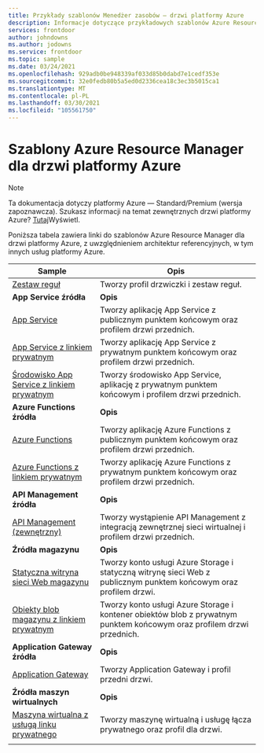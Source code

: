```yaml
---
title: Przykłady szablonów Menedżer zasobów — drzwi platformy Azure
description: Informacje dotyczące przykładowych szablonów Azure Resource Manager udostępnionych dla drzwi platformy Azure.
services: frontdoor
author: johndowns
ms.author: jodowns
ms.service: frontdoor
ms.topic: sample
ms.date: 03/24/2021
ms.openlocfilehash: 929adb0be948339af033d85b0dabd7e1cedf353e
ms.sourcegitcommit: 32e0fedb80b5a5ed0d2336cea18c3ec3b5015ca1
ms.translationtype: MT
ms.contentlocale: pl-PL
ms.lasthandoff: 03/30/2021
ms.locfileid: "105561750"
---
```

# <a name="azure-resource-manager-templates-for-azure-front-door"></a>Szablony Azure Resource Manager dla drzwi platformy Azure

> [!Note]
> Ta dokumentacja dotyczy platformy Azure — Standard/Premium (wersja zapoznawcza). Szukasz informacji na temat zewnętrznych drzwi platformy Azure? [Tutaj](../front-door-overview.md)Wyświetl.

Poniższa tabela zawiera linki do szablonów Azure Resource Manager dla drzwi platformy Azure, z uwzględnieniem architektur referencyjnych, w tym innych usług platformy Azure.

| Sample | Opis |
|-|-|
| [Zestaw reguł](https://github.com/Azure/azure-quickstart-templates/tree/master/201-front-door-standard-premium-rule-set/) | Tworzy profil drzwiczki i zestaw reguł.  |
|**App Service źródła**| **Opis** |
| [App Service](https://github.com/Azure/azure-quickstart-templates/tree/master/201-front-door-standard-premium-app-service-public) | Tworzy aplikację App Service z publicznym punktem końcowym oraz profilem drzwi przednich.  |
| [App Service z linkiem prywatnym](https://github.com/Azure/azure-quickstart-templates/tree/master/201-front-door-premium-app-service-private-link) | Tworzy aplikację App Service z prywatnym punktem końcowym oraz profilem drzwi przednich.  |
| [Środowisko App Service z linkiem prywatnym](https://github.com/Azure/azure-quickstart-templates/tree/master/201-front-door-premium-app-service-environment-internal-private-link) | Tworzy środowisko App Service, aplikację z prywatnym punktem końcowym i profilem drzwi przednich.  |
|**Azure Functions źródła**| **Opis** |
| [Azure Functions](https://github.com/Azure/azure-quickstart-templates/tree/master/201-front-door-standard-premium-function-public/) | Tworzy aplikację Azure Functions z publicznym punktem końcowym oraz profilem drzwi przednich.  |
| [Azure Functions z linkiem prywatnym](https://github.com/Azure/azure-quickstart-templates/tree/master/201-front-door-premium-function-private-link) | Tworzy aplikację Azure Functions z prywatnym punktem końcowym oraz profilem drzwi przednich.  |
|**API Management źródła**| **Opis** |
| [API Management (zewnętrzny)](https://github.com/Azure/azure-quickstart-templates/tree/master/201-front-door-standard-premium-api-management-external) | Tworzy wystąpienie API Management z integracją zewnętrznej sieci wirtualnej i profilem drzwi przednich.  |
|**Źródła magazynu**| **Opis** |
| [Statyczna witryna sieci Web magazynu](https://github.com/Azure/azure-quickstart-templates/tree/master/201-front-door-standard-premium-storage-static-website) | Tworzy konto usługi Azure Storage i statyczną witrynę sieci Web z publicznym punktem końcowym oraz profilem drzwi.  |
| [Obiekty blob magazynu z linkiem prywatnym](https://github.com/Azure/azure-quickstart-templates/tree/master/201-front-door-premium-storage-blobs-private-link) | Tworzy konto usługi Azure Storage i kontener obiektów blob z prywatnym punktem końcowym oraz profilem drzwi przednich.  |
|**Application Gateway źródła**| **Opis** |
| [Application Gateway](https://github.com/Azure/azure-quickstart-templates/tree/master/201-front-door-standard-premium-application-gateway-public) | Tworzy Application Gateway i profil przedni drzwi. |
|**Źródła maszyn wirtualnych**| **Opis** |
| [Maszyna wirtualna z usługą linku prywatnego](https://github.com/Azure/azure-quickstart-templates/tree/master/201-front-door-premium-vm-private-link) | Tworzy maszynę wirtualną i usługę łącza prywatnego oraz profil dla drzwi. |
| | |

